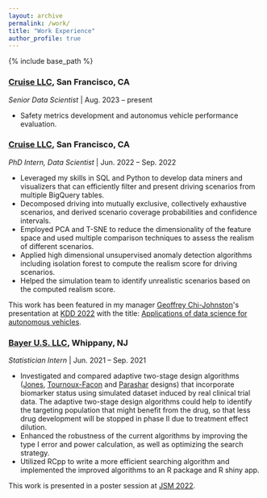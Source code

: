 ```yaml
---
layout: archive
permalink: /work/
title: "Work Experience"
author_profile: true
---
```


{% include base_path %}

### [Cruise LLC](https://getcruise.com/), San Francisco, CA
*Senior Data Scientist* | Aug. 2023 – present

- Safety metrics development and autonomus vehicle performance evaluation.


### [Cruise LLC](https://getcruise.com/), San Francisco, CA
*PhD Intern, Data Scientist* | Jun. 2022 – Sep. 2022

- Leveraged my skills in SQL and Python to develop data miners and visualizers that can efficiently filter and present driving scenarios from multiple BigQuery tables.
- Decomposed driving into mutually exclusive, collectively exhaustive scenarios, and derived scenario coverage probabilities and confidence intervals.
- Employed PCA and T-SNE to reduce the dimensionality of the feature space and used multiple comparison techniques to assess the realism of different scenarios.
- Applied high dimensional unsupervised anomaly detection algorithms including isolation forest to compute the realism score for driving scenarios.
- Helped the simulation team to identify unrealistic scenarios based on the computed realism score.

This work has been featured in my manager [Geoffrey Chi-Johnston](https://scholar.google.com/citations?user=SpXgsjoAAAAJ&hl=en)'s presentation at [KDD 2022](https://kdd.org/kdd2022/ADSSpeaker.html) with the title: [Applications of data science for autonomous vehicles](https://youtu.be/prqcB09XPTU).

### [Bayer U.S. LLC](https://www.bayer.com/en/us/bayer-united-states-of-america), Whippany, NJ
*Statistician Intern* | Jun. 2021 – Sep. 2021

- Investigated and compared adaptive two-stage design algorithms ([Jones](https://www.sciencedirect.com/science/article/pii/S1551714407000353), [Tournoux-Facon](https://onlinelibrary.wiley.com/doi/abs/10.1002/sim.4148) and [Parashar](https://onlinelibrary.wiley.com/doi/full/10.1002/pst.1742) designs) that incorporate biomarker status using simulated dataset induced by real clinical trial data. The adaptive two-stage design algorithms could help to identify the targeting population that might benefit from the drug, so that less drug development will be stopped in phase II due to treatment effect dilution.
- Enhanced the robustness of the current algorithms by improving the type I error and power calculation, as well as optimizing the search strategy.
- Utilized RCpp to write a more efficient searching algorithm and implemented the improved algorithms to an R package and R shiny app.

This work is presented in a poster session at [JSM 2022](https://ww2.amstat.org/meetings/jsm/2022/onlineprogram/AbstractDetails.cfm?abstractid=322906). 
